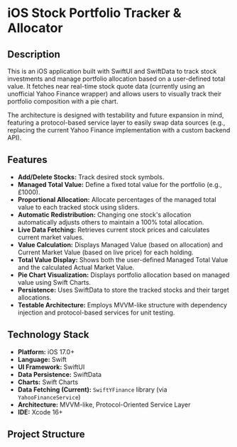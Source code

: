 # iOS Stock Portfolio Tracker & Allocator

## Description

This is an iOS application built with SwiftUI and SwiftData to track stock investments and manage portfolio allocation based on a user-defined total value. It fetches near real-time stock quote data (currently using an unofficial Yahoo Finance wrapper) and allows users to visually track their portfolio composition with a pie chart.

The architecture is designed with testability and future expansion in mind, featuring a protocol-based service layer to easily swap data sources (e.g., replacing the current Yahoo Finance implementation with a custom backend API).

## Features

* **Add/Delete Stocks:** Track desired stock symbols.
* **Managed Total Value:** Define a fixed total value for the portfolio (e.g., £1000).
* **Proportional Allocation:** Allocate percentages of the managed total value to each tracked stock using sliders.
* **Automatic Redistribution:** Changing one stock's allocation automatically adjusts others to maintain a 100% total allocation.
* **Live Data Fetching:** Retrieves current stock prices and calculates current market values.
* **Value Calculation:** Displays Managed Value (based on allocation) and Current Market Value (based on live price) for each holding.
* **Total Value Display:** Shows both the user-defined Managed Total Value and the calculated Actual Market Value.
* **Pie Chart Visualization:** Displays portfolio allocation based on managed value using Swift Charts.
* **Persistence:** Uses SwiftData to store the tracked stocks and their target allocations.
* **Testable Architecture:** Employs MVVM-like structure with dependency injection and protocol-based services for unit testing.

## Technology Stack

* **Platform:** iOS 17.0+
* **Language:** Swift
* **UI Framework:** SwiftUI
* **Data Persistence:** SwiftData
* **Charts:** Swift Charts
* **Data Fetching (Current):** `SwiftYFinance` library (via `YahooFinanceService`)
* **Architecture:** MVVM-like, Protocol-Oriented Service Layer
* **IDE:** Xcode 16+

## Project Structure
